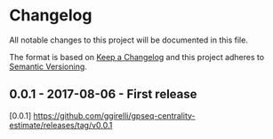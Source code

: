 # Changelog
All notable changes to this project will be documented in this file.

The format is based on [Keep a Changelog](http://keepachangelog.com/en/1.0.0/)
and this project adheres to [Semantic Versioning](http://semver.org/spec/v2.0.0.html).



## 0.0.1 - 2017-08-06 - First release



[0.0.1] https://github.com/ggirelli/gpseq-centrality-estimate/releases/tag/v0.0.1  
